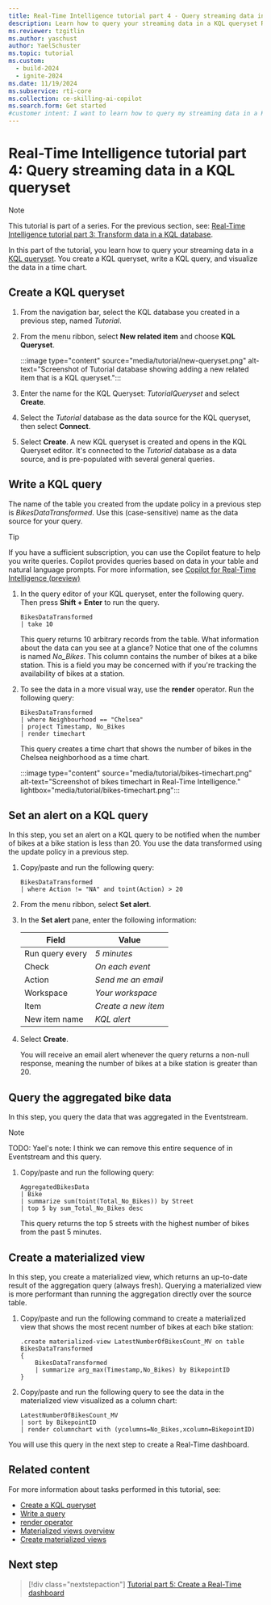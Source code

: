 ```yaml
---
title: Real-Time Intelligence tutorial part 4 - Query streaming data in a KQL queryset
description: Learn how to query your streaming data in a KQL queryset Real-Time Intelligence.
ms.reviewer: tzgitlin
ms.author: yaschust
author: YaelSchuster
ms.topic: tutorial
ms.custom:
  - build-2024
  - ignite-2024
ms.date: 11/19/2024
ms.subservice: rti-core
ms.collection: ce-skilling-ai-copilot
ms.search.form: Get started
#customer intent: I want to learn how to query my streaming data in a KQL queryset in Real-Time Intelligence.
---
```

# Real-Time Intelligence tutorial part 4: Query streaming data in a KQL queryset

> [!NOTE]
> This tutorial is part of a series. For the previous section, see: [Real-Time Intelligence tutorial part 3: Transform data in a KQL database](tutorial-3-transform-kql-database.md).

In this part of the tutorial, you learn how to query your streaming data in a [KQL queryset](create-query-set.md). You create a KQL queryset, write a KQL query, and visualize the data in a time chart.

## Create a KQL queryset

1. From the navigation bar, select the KQL database you created in a previous step, named *Tutorial*.
1. From the menu ribbon, select **New related item** and choose **KQL Queryset**.

    :::image type="content" source="media/tutorial/new-queryset.png" alt-text="Screenshot of Tutorial database showing adding a new related item that is a KQL queryset.":::

1. Enter the name for the KQL Queryset: *TutorialQueryset* and select **Create**.
1. Select the *Tutorial* database as the data source for the KQL queryset, then select **Connect**.
1. Select **Create**.
    A new KQL queryset is created and opens in the KQL Queryset editor. It's connected to the *Tutorial* database as a data source, and is pre-populated with several general queries.

## Write a KQL query

The name of the table you created from the update policy in a previous step is *BikesDataTransformed*. Use this (case-sensitive) name as the data source for your query.

> [!TIP]
> If you have a sufficient subscription, you can use the Copilot feature to help you write queries. Copilot provides queries based on data in your table and natural language prompts. For more information, see [Copilot for Real-Time Intelligence (preview)](../get-started/copilot-real-time-analytics.md)

1. In the query editor of your KQL queryset, enter the following query. Then press **Shift + Enter** to run the query.

    ```kusto
    BikesDataTransformed
    | take 10
    ```

    This query returns 10 arbitrary records from the table. What information about the data can you see at a glance? Notice that one of the columns is named *No_Bikes*. This column contains the number of bikes at a bike station. This is a field you may be concerned with if you're tracking the availability of bikes at a station.

1. To see the data in a more visual way, use the **render** operator. Run the following query:

    ```kusto
    BikesDataTransformed
    | where Neighbourhood == "Chelsea"
    | project Timestamp, No_Bikes
    | render timechart
    ```

    This query creates a time chart that shows the number of bikes in the Chelsea neighborhood as a time chart.

    :::image type="content" source="media/tutorial/bikes-timechart.png" alt-text="Screenshot of bikes timechart in Real-Time Intelligence." lightbox="media/tutorial/bikes-timechart.png":::

## Set an alert on a KQL query

In this step, you set an alert on a KQL query to be notified when the number of bikes at a bike station is less than 20. You use the data transformed using the update policy in a previous step.

1. Copy/paste and run the following query:

    ```kusto
    BikesDataTransformed
    | where Action != "NA" and toint(Action) > 20
    ```

1. From the menu ribbon, select **Set alert**.
1. In the **Set alert** pane, enter the following information: 

    | Field | Value |
    | --- | --- |
    | Run query every | *5 minutes* |
    | Check | *On each event* |
    | Action | *Send me an email* |
    | Workspace | *Your workspace* |
    | Item | *Create a new item*
    | New item name | *KQL alert* |

1. Select **Create**.

    You will receive an email alert whenever the query returns a non-null response, meaning the number of bikes at a bike station is greater than 20.

## Query the aggregated bike data

In this step, you query the data that was aggregated in the Eventstream. 

> [!NOTE]
> TODO: Yael's note: I think we can remove this entire sequence of in Eventstream and this query.

1. Copy/paste and run the following query:
    
    ```kusto
    AggregatedBikesData
    | Bike
    | summarize sum(toint(Total_No_Bikes)) by Street
    | top 5 by sum_Total_No_Bikes desc  
    ```
 
    This query returns the top 5 streets with the highest number of bikes from the past 5 minutes.

## Create a materialized view

In this step, you create a materialized view, which returns an up-to-date result of the aggregation query (always fresh). Querying a materialized view is more performant than running the aggregation directly over the source table.

1. Copy/paste and run the following command to create a materialized view that shows the most recent number of bikes at each bike station:

    ``` kusto
    .create materialized-view LatestNumberOfBikesCount_MV on table BikesDataTransformed
    {
        BikesDataTransformed
        | summarize arg_max(Timestamp,No_Bikes) by BikepointID
    }
    ```

1. Copy/paste and run the following query to see the data in the materialized view visualized as a column chart:

    ```kusto
    LatestNumberOfBikesCount_MV
    | sort by BikepointID
    | render columnchart with (ycolumns=No_Bikes,xcolumn=BikepointID)
    ```

You will use this query in the next step to create a Real-Time dashboard.

## Related content

For more information about tasks performed in this tutorial, see:

* [Create a KQL queryset](create-query-set.md)
* [Write a query](kusto-query-set.md#write-a-query)
* [render operator](/azure/data-explorer/kusto/query/renderoperator?pivots=azuredataexplorer?context=/fabric/context/context&pivots=fabric)
* [Materialized views overview](/kusto/management/materialized-views/materialized-view-overview?view=microsoft-fabric&preserve-view=true)
* [Create materialized views](materialized-view.md)

## Next step

> [!div class="nextstepaction"]
> [Tutorial part 5: Create a Real-Time dashboard](tutorial-5-create-dashboard.md)
